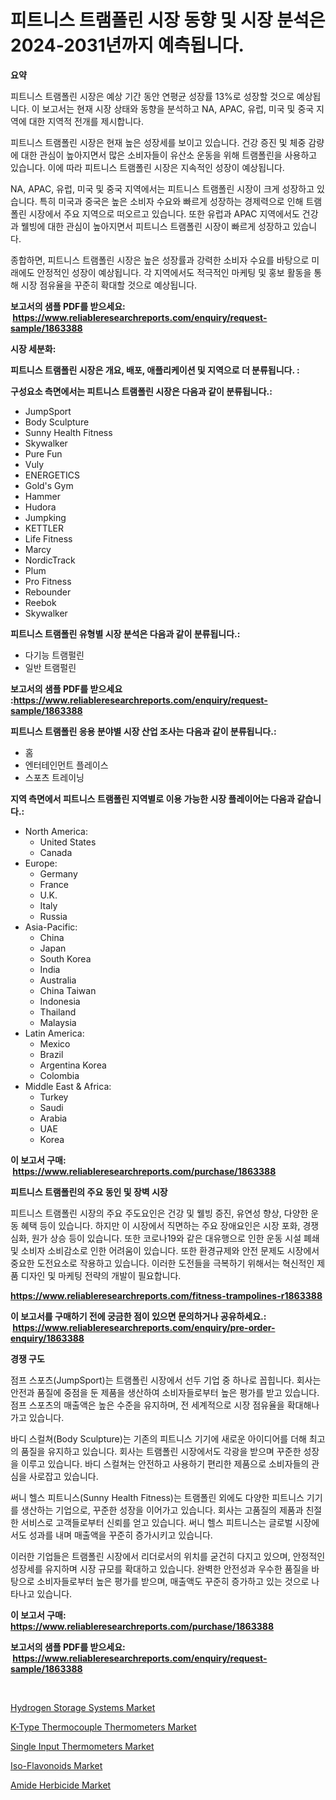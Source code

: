 <p><h1>피트니스 트램폴린 시장 동향 및 시장 분석은 2024-2031년까지 예측됩니다.</h1></p><p><strong>요약</strong></p>
<p><p>피트니스 트램폴린 시장은 예상 기간 동안 연평균 성장률 13%로 성장할 것으로 예상됩니다. 이 보고서는 현재 시장 상태와 동향을 분석하고 NA, APAC, 유럽, 미국 및 중국 지역에 대한 지역적 전개를 제시합니다.</p><p>피트니스 트램폴린 시장은 현재 높은 성장세를 보이고 있습니다. 건강 증진 및 체중 감량에 대한 관심이 높아지면서 많은 소비자들이 유산소 운동을 위해 트램폴린을 사용하고 있습니다. 이에 따라 피트니스 트램폴린 시장은 지속적인 성장이 예상됩니다.</p><p>NA, APAC, 유럽, 미국 및 중국 지역에서는 피트니스 트램폴린 시장이 크게 성장하고 있습니다. 특히 미국과 중국은 높은 소비자 수요와 빠르게 성장하는 경제력으로 인해 트램폴린 시장에서 주요 지역으로 떠오르고 있습니다. 또한 유럽과 APAC 지역에서도 건강과 웰빙에 대한 관심이 높아지면서 피트니스 트램폴린 시장이 빠르게 성장하고 있습니다.</p><p>종합하면, 피트니스 트램폴린 시장은 높은 성장률과 강력한 소비자 수요를 바탕으로 미래에도 안정적인 성장이 예상됩니다. 각 지역에서도 적극적인 마케팅 및 홍보 활동을 통해 시장 점유율을 꾸준히 확대할 것으로 예상됩니다.</p></p>
<p><strong>보고서의 샘플 PDF를 받으세요: &nbsp;<a href="https://www.reliableresearchreports.com/enquiry/request-sample/1863388">https://www.reliableresearchreports.com/enquiry/request-sample/1863388</a></strong></p>
<p><strong>시장 세분화:</strong></p>
<p><strong> 피트니스 트램폴린 시장은 개요, 배포, 애플리케이션 및 지역으로 더 분류됩니다. :</strong></p>
<p><strong>구성요소 측면에서는 피트니스 트램폴린 시장은 다음과 같이 분류됩니다.:</strong></p>
<p><ul><li>JumpSport</li><li>Body Sculpture</li><li>Sunny Health Fitness</li><li>Skywalker</li><li>Pure Fun</li><li>Vuly</li><li>ENERGETICS</li><li>Gold's Gym</li><li>Hammer</li><li>Hudora</li><li>Jumpking</li><li>KETTLER</li><li>Life Fitness</li><li>Marcy</li><li>NordicTrack</li><li>Plum</li><li>Pro Fitness</li><li>Rebounder</li><li>Reebok</li><li>Skywalker</li></ul></p>
<p><strong> 피트니스 트램폴린 유형별 시장 분석은 다음과 같이 분류됩니다.:</strong></p>
<p><ul><li>다기능 트램펄린</li><li>일반 트램펄린</li></ul></p>
<p><strong>보고서의 샘플 PDF를 받으세요 :<a href="https://www.reliableresearchreports.com/enquiry/request-sample/1863388">https://www.reliableresearchreports.com/enquiry/request-sample/1863388</a></strong></p>
<p><strong> 피트니스 트램폴린 응용 분야별 시장 산업 조사는 다음과 같이 분류됩니다.:</strong></p>
<p><ul><li>홈</li><li>엔터테인먼트 플레이스</li><li>스포츠 트레이닝</li></ul></p>
<p><strong>지역 측면에서 피트니스 트램폴린 지역별로 이용 가능한 시장 플레이어는 다음과 같습니다.:</strong></p>
<p><ul>
    <li>
        North America:
        <ul>
            <li>United States</li>
            <li>Canada</li>
        </ul>
    </li>
    <li>
        Europe:
        <ul>
            <li>Germany</li>
            <li>France</li>
            <li>U.K.</li>
            <li>Italy</li>
            <li>Russia</li>
        </ul>
    </li>
    <li>
        Asia-Pacific:
        <ul>
            <li>China</li>
            <li>Japan</li>
            <li>South Korea</li>
            <li>India</li>
            <li>Australia</li>
            <li>China Taiwan</li>
            <li>Indonesia</li>
            <li>Thailand</li>
            <li>Malaysia</li>
        </ul>
    </li>
    <li>
        Latin America:
        <ul>
            <li>Mexico</li>
            <li>Brazil</li>
            <li>Argentina Korea</li>
            <li>Colombia</li>
        </ul>
    </li>
    <li>
        Middle East & Africa:
        <ul>
            <li>Turkey</li>
            <li>Saudi</li>
            <li>Arabia</li>
            <li>UAE</li>
            <li>Korea</li>
        </ul>
    </li>
    </ul></p>
<p><strong>이 보고서 구매: &nbsp;<a href="https://www.reliableresearchreports.com/purchase/1863388">https://www.reliableresearchreports.com/purchase/1863388</a></strong></p>
<p><strong>피트니스 트램폴린의 주요 동인 및 장벽 시장</strong></p>
<p><p>피트니스 트램폴린 시장의 주요 주도요인은 건강 및 웰빙 증진, 유연성 향상, 다양한 운동 혜택 등이 있습니다. 하지만 이 시장에서 직면하는 주요 장애요인은 시장 포화, 경쟁 심화, 원가 상승 등이 있습니다. 또한 코로나19와 같은 대유행으로 인한 운동 시설 폐쇄 및 소비자 소비감소로 인한 어려움이 있습니다. 또한 환경규제와 안전 문제도 시장에서 중요한 도전요소로 작용하고 있습니다. 이러한 도전들을 극복하기 위해서는 혁신적인 제품 디자인 및 마케팅 전략의 개발이 필요합니다.</p></p>
<p><strong><a href="https://www.reliableresearchreports.com/fitness-trampolines-r1863388">https://www.reliableresearchreports.com/fitness-trampolines-r1863388</a></strong></p>
<p><strong>이 보고서를 구매하기 전에 궁금한 점이 있으면 문의하거나 공유하세요.: &nbsp;<a href="https://www.reliableresearchreports.com/enquiry/pre-order-enquiry/1863388">https://www.reliableresearchreports.com/enquiry/pre-order-enquiry/1863388</a></strong></p>
<p><strong>경쟁 구도</strong></p>
<p><p>점프 스포츠(JumpSport)는 트램폴린 시장에서 선두 기업 중 하나로 꼽힙니다. 회사는 안전과 품질에 중점을 둔 제품을 생산하여 소비자들로부터 높은 평가를 받고 있습니다. 점프 스포츠의 매출액은 높은 수준을 유지하며, 전 세계적으로 시장 점유율을 확대해나가고 있습니다.</p><p>바디 스컬쳐(Body Sculpture)는 기존의 피트니스 기기에 새로운 아이디어를 더해 최고의 품질을 유지하고 있습니다. 회사는 트램폴린 시장에서도 각광을 받으며 꾸준한 성장을 이루고 있습니다. 바디 스컬쳐는 안전하고 사용하기 편리한 제품으로 소비자들의 관심을 사로잡고 있습니다.</p><p>써니 헬스 피트니스(Sunny Health Fitness)는 트램폴린 외에도 다양한 피트니스 기기를 생산하는 기업으로, 꾸준한 성장을 이어가고 있습니다. 회사는 고품질의 제품과 친절한 서비스로 고객들로부터 신뢰를 얻고 있습니다. 써니 헬스 피트니스는 글로벌 시장에서도 성과를 내며 매출액을 꾸준히 증가시키고 있습니다.</p><p>이러한 기업들은 트램폴린 시장에서 리더로서의 위치를 굳건히 다지고 있으며, 안정적인 성장세를 유지하며 시장 규모를 확대하고 있습니다. 완벽한 안전성과 우수한 품질을 바탕으로 소비자들로부터 높은 평가를 받으며, 매출액도 꾸준히 증가하고 있는 것으로 나타나고 있습니다.</p></p>
<p><strong>이 보고서 구매: &nbsp; <a href="https://www.reliableresearchreports.com/purchase/1863388">https://www.reliableresearchreports.com/purchase/1863388</a></strong></p>
<p><strong>보고서의 샘플 PDF를 받으세요: &nbsp;<a href="https://www.reliableresearchreports.com/enquiry/request-sample/1863388">https://www.reliableresearchreports.com/enquiry/request-sample/1863388</a></strong><strong></strong></p>
<p>&nbsp;</p>
<p><p><a href="https://view.publitas.com/reportprime-1/hydrogen-storage-systems-market-focuses-on-market-share-size-and-projected-forecast-till-2031/">Hydrogen Storage Systems Market</a></p><p><a href="https://github.com/markusgodoy/Market-Research-Report-List-3/blob/main/k-type-thermocouple-thermometers-market.md">K-Type Thermocouple Thermometers Market</a></p><p><a href="https://github.com/luckyshygirl/Market-Research-Report-List-4/blob/main/single-input-thermometers-market.md">Single Input Thermometers Market</a></p><p><a href="https://silk-columnist-571.notion.site/Iso-Flavonoids-Market-Research-Report-Its-History-and-Forecast-2024-to-2031-bcbf36f5dbe74fd68eb79a56a016ab30">Iso-Flavonoids Market</a></p><p><a href="https://issuu.com/reportprime-2/docs/amide-herbicide-market-size-2030.pptx">Amide Herbicide Market</a></p></p>